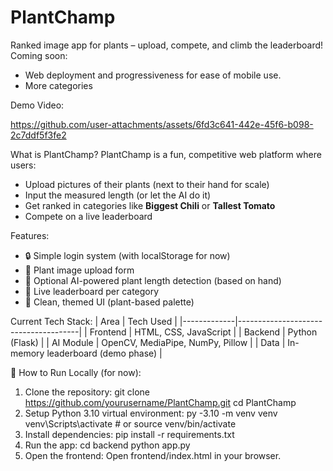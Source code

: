 # PlantChamp
Ranked image app for plants – upload, compete, and climb the leaderboard!
Coming soon: 
- Web deployment and progressiveness for ease of mobile use.
- More categories

Demo Video:

https://github.com/user-attachments/assets/6fd3c641-442e-45f6-b098-2c7ddf5f3fe2

What is PlantChamp?
PlantChamp is a fun, competitive web platform where users:
- Upload pictures of their plants (next to their hand for scale)
- Input the measured length (or let the AI do it)
- Get ranked in categories like **Biggest Chili** or **Tallest Tomato**
- Compete on a live leaderboard


Features:
- 🔒 Simple login system (with localStorage for now)
- 🌿 Plant image upload form
- 📏 Optional AI-powered plant length detection (based on hand)
- 🥇 Live leaderboard per category
- 🧠 Clean, themed UI (plant-based palette)


Current Tech Stack:
| Area        | Tech Used                            |
|-------------|--------------------------------------|
| Frontend    | HTML, CSS, JavaScript                |
| Backend     | Python (Flask)                       |
| AI Module   | OpenCV, MediaPipe, NumPy, Pillow     |
| Data        | In-memory leaderboard (demo phase)   |


🚀 How to Run Locally (for now):
1. Clone the repository:
   git clone https://github.com/yourusername/PlantChamp.git
   cd PlantChamp
2. Setup Python 3.10 virtual environment:
   py -3.10 -m venv venv
   venv\Scripts\activate  # or source venv/bin/activate
3. Install dependencies:
   pip install -r requirements.txt
4. Run the app:
   cd backend
   python app.py
5. Open the frontend:
   Open frontend/index.html in your browser.
